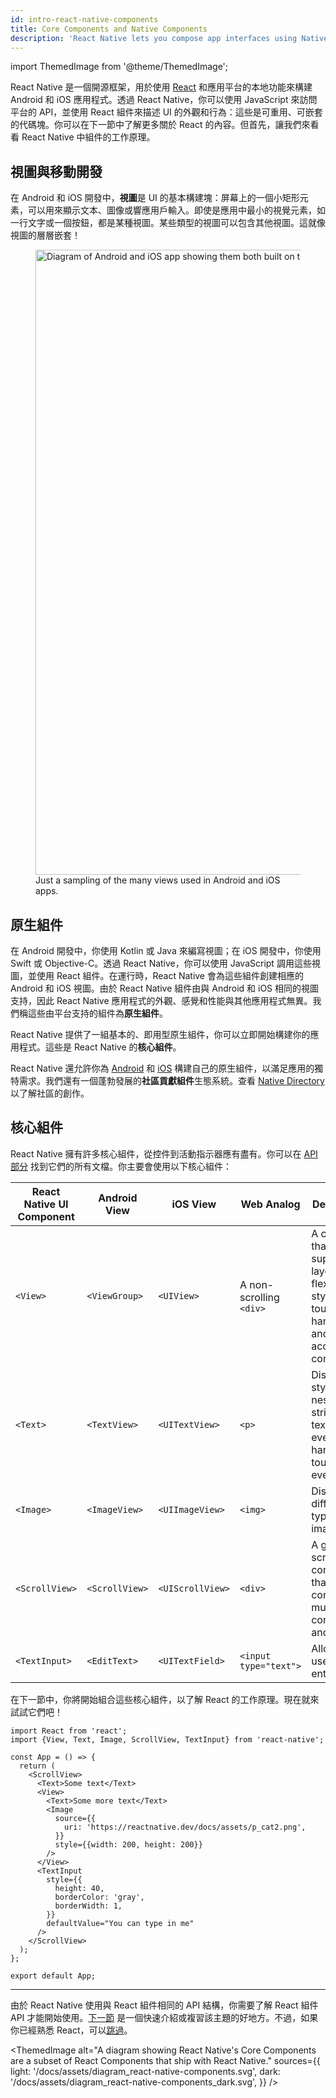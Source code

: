 ```yaml
---
id: intro-react-native-components
title: Core Components and Native Components
description: 'React Native lets you compose app interfaces using Native Components. Conveniently, it comes with a set of these components for you to get started with right now—the Core Components!'
---
```


import ThemedImage from '@theme/ThemedImage';

React Native 是一個開源框架，用於使用 [React](https://reactjs.org/) 和應用平台的本地功能來構建 Android 和 iOS 應用程式。透過 React Native，你可以使用 JavaScript 來訪問平台的 API，並使用 React 組件來描述 UI 的外觀和行為：這些是可重用、可嵌套的代碼塊。你可以在下一節中了解更多關於 React 的內容。但首先，讓我們來看看 React Native 中組件的工作原理。

## 視圖與移動開發

在 Android 和 iOS 開發中，**視圖**是 UI 的基本構建塊：屏幕上的一個小矩形元素，可以用來顯示文本、圖像或響應用戶輸入。即使是應用中最小的視覺元素，如一行文字或一個按鈕，都是某種視圖。某些類型的視圖可以包含其他視圖。這就像視圖的層層嵌套！

<figure>
  <img src="/docs/assets/diagram_ios-android-views.svg" width="1000" alt="Diagram of Android and iOS app showing them both built on top of atomic elements called views." />
  <figcaption>Just a sampling of the many views used in Android and iOS apps.</figcaption>
</figure>

## 原生組件

在 Android 開發中，你使用 Kotlin 或 Java 來編寫視圖；在 iOS 開發中，你使用 Swift 或 Objective-C。透過 React Native，你可以使用 JavaScript 調用這些視圖，並使用 React 組件。在運行時，React Native 會為這些組件創建相應的 Android 和 iOS 視圖。由於 React Native 組件由與 Android 和 iOS 相同的視圖支持，因此 React Native 應用程式的外觀、感覺和性能與其他應用程式無異。我們稱這些由平台支持的組件為**原生組件**。

React Native 提供了一組基本的、即用型原生組件，你可以立即開始構建你的應用程式。這些是 React Native 的**核心組件**。

React Native 還允許你為 [Android](native-components-android.md) 和 [iOS](native-components-ios.md) 構建自己的原生組件，以滿足應用的獨特需求。我們還有一個蓬勃發展的**社區貢獻組件**生態系統。查看 [Native Directory](https://reactnative.directory) 以了解社區的創作。

## 核心組件

React Native 擁有許多核心組件，從控件到活動指示器應有盡有。你可以在 [API 部分](components-and-apis) 找到它們的所有文檔。你主要會使用以下核心組件：

| React Native UI Component | Android View   | iOS View         | Web Analog              | Description                                                                                           |
| ------------------------- | -------------- | ---------------- | ----------------------- | ----------------------------------------------------------------------------------------------------- |
| `<View>`                  | `<ViewGroup>`  | `<UIView>`       | A non-scrolling `<div>` | A container that supports layout with flexbox, style, some touch handling, and accessibility controls |
| `<Text>`                  | `<TextView>`   | `<UITextView>`   | `<p>`                   | Displays, styles, and nests strings of text and even handles touch events                             |
| `<Image>`                 | `<ImageView>`  | `<UIImageView>`  | `<img>`                 | Displays different types of images                                                                    |
| `<ScrollView>`            | `<ScrollView>` | `<UIScrollView>` | `<div>`                 | A generic scrolling container that can contain multiple components and views                          |
| `<TextInput>`             | `<EditText>`   | `<UITextField>`  | `<input type="text">`   | Allows the user to enter text                                                                         |

在下一節中，你將開始組合這些核心組件，以了解 React 的工作原理。現在就來試試它們吧！

```SnackPlayer name=Hello%20World
import React from 'react';
import {View, Text, Image, ScrollView, TextInput} from 'react-native';

const App = () => {
  return (
    <ScrollView>
      <Text>Some text</Text>
      <View>
        <Text>Some more text</Text>
        <Image
          source={{
            uri: 'https://reactnative.dev/docs/assets/p_cat2.png',
          }}
          style={{width: 200, height: 200}}
        />
      </View>
      <TextInput
        style={{
          height: 40,
          borderColor: 'gray',
          borderWidth: 1,
        }}
        defaultValue="You can type in me"
      />
    </ScrollView>
  );
};

export default App;
```

---

由於 React Native 使用與 React 組件相同的 API 結構，你需要了解 React 組件 API 才能開始使用。[下一節](intro-react) 是一個快速介紹或複習該主題的好地方。不過，如果你已經熟悉 React，可以[跳過](handling-text-input)。

<ThemedImage
alt="A diagram showing React Native's Core Components are a subset of React Components that ship with React Native."
sources={{
  light: '/docs/assets/diagram_react-native-components.svg',
  dark: '/docs/assets/diagram_react-native-components_dark.svg',
}}
/>